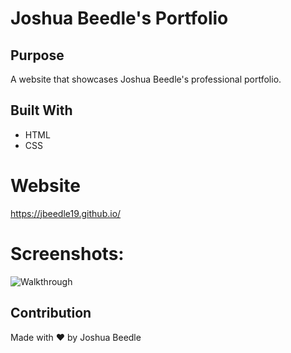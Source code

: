 # Joshua Beedle's Portfolio

## Purpose
A website that showcases Joshua Beedle's professional portfolio.

## Built With
* HTML
* CSS

# Website
https://jbeedle19.github.io/

# Screenshots:
![Walkthrough](./assets/images/walkthrough.gif)

## Contribution
Made with ❤️ by Joshua Beedle